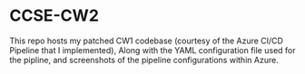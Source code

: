 # CCSE-CW2
This repo hosts my patched CW1 codebase (courtesy of the Azure CI/CD Pipeline that I implemented), Along with the YAML configuration file used for the pipline, and screenshots of the pipeline configurations within Azure.
